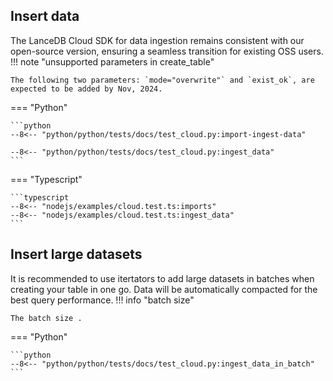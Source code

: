 ## Insert data
The LanceDB Cloud SDK for data ingestion remains consistent with our open-source version, 
ensuring a seamless transition for existing OSS users. 
!!! note "unsupported parameters in create_table"

    The following two parameters: `mode="overwrite"` and `exist_ok`, are expected to be added by Nov, 2024.
=== "Python"

    ```python
    --8<-- "python/python/tests/docs/test_cloud.py:import-ingest-data"
    
    --8<-- "python/python/tests/docs/test_cloud.py:ingest_data"
    ```
=== "Typescript"

    ```typescript 
    --8<-- "nodejs/examples/cloud.test.ts:imports"
    --8<-- "nodejs/examples/cloud.test.ts:ingest_data"
    ```

## Insert large datasets
It is recommended to use itertators to add large datasets in batches when creating 
your table in one go. Data will be automatically compacted for the best query performance.
!!! info "batch size"

    The batch size .
=== "Python"

    ```python
    --8<-- "python/python/tests/docs/test_cloud.py:ingest_data_in_batch"
    ```